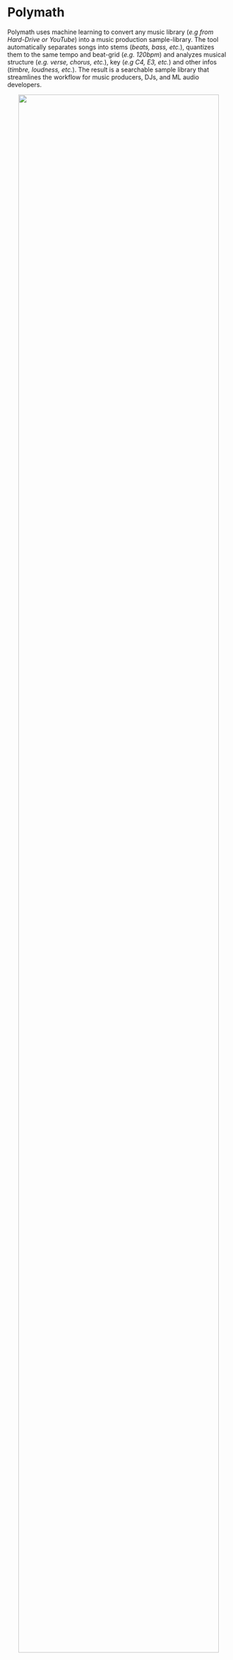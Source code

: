 
# Polymath

Polymath uses machine learning to convert any music library (*e.g from Hard-Drive or YouTube*) into a music production sample-library. The tool automatically separates songs into stems (*beats, bass, etc.*), quantizes them to the same tempo and beat-grid (*e.g. 120bpm*) and analyzes musical structure (*e.g. verse, chorus, etc.*), key (*e.g C4, E3, etc.*) and other infos (*timbre, loudness, etc.*). The result is a searchable sample library that streamlines the workflow for music producers, DJs, and ML audio developers.

<p align="center"><img  width="95%"  src="https://samim.io/static/upload/Frame_15.png" /></p>

## Use-cases
Polymath makes it effortless to combine elements from different songs to create unique new compositions: Simply grab a beat from a Funkadelic track, a bassline from a Tito Puente piece, and fitting horns from a Fela Kuti song, and seamlessly integrate them into your DAW in record time. Using Polymath's search capability to discover related tracks, it is a breeze to create a polished, hour-long mash-up DJ set. For ML developers, Polymath simplifies the process of creating a large music dataset, for training generative models, etc.

## How does it work?
- Music Source Separation is performed with the [Demucs](https://github.com/facebookresearch/demucs) neural network
- Music Structure Segmentation/Labeling is performed with the [sf_segmenter](https://github.com/wayne391/sf_segmenter) neural network
- Music Pitch Tracking and Key Detection are performed with [Crepe](https://github.com/marl/crepe) neural network
- Music Quantization and Alignment are performed with [pyrubberband](https://github.com/bmcfee/pyrubberband)
- Music Info retrieval and processing is performed with [librosa](https://github.com/librosa/librosa)

## Installation

You will need at least Python 3.7. From your terminal run:
```bash
git clone https://github.com/samim23/polymath
cd polymath
pip install -r requirements.txt
```
If you are on MacOS, run these commands before installation:
```bash
pip install tensorflow-macos
pip install tensorflow-metal
```

## Run Polymath

### 1. Add songs to the Polymath Library

##### Add YouTube video to library (auto-download)
```bash
python polymath.py -a n6DAqMFe97E
```
##### Add audio file (wav or mp3)
```bash
python polymath.py -a /path/to/audiolib/song.wav
```
##### Add multiple files at once
```bash
python polymath.py -a n6DAqMFe97E,eaPzCHEQExs,RijB8wnJCN0
python polymath.py -a /path/to/audiolib/song1.wav,/path/to/audiolib/song2.wav
python polymath.py -a /path/to/audiolib/
```
Songs are automatically analyzed once which takes some time. Once in the database, they can be access rapidly. The database is stored in the folder "/library/database.p". To reset everything, simply delete it.

### 2. Quantize songs in the Polymath Library
##### Quantize a specific songs in the library to tempo 120 BPM (-q = database audio file ID, -t = tempo in BPM)
```bash
python polymath.py -q n6DAqMFe97E -t 120
```
##### Quantize all songs in the library to tempo 120 BPM
```bash
python polymath.py -q all -t 120
```
##### Quantize a specific songs in the library to the tempo of the song (-k)
```bash
python polymath.py -q n6DAqMFe97E -k
```
Songs are automatically quantized to the same tempo and beat-grid and saved to the folder “/processed”.

### 3. Search for similar songs in the Polymath Library
##### Search for 10 similar songs based on a specific songs in the library (-s = database audio file ID, -sa = results amount)
```bash
python polymath.py -s n6DAqMFe97E -sa 10
```
##### Search for similar songs based on a specific songs in the library and quantize all of them to tempo 120 BPM
```bash
python polymath.py -s n6DAqMFe97E -sa 10 -q all -t 120
```
##### Include BPM as search criteria  (-st)
```bash
python polymath.py -s n6DAqMFe97E -sa 10 -q all -t 120 -st -k
```
Similar songs are automatically found and optionally quantized and saved to the folder "/processed". This makes it easy to create for example an hour long mix of songs that perfectly match one after the other. 

## Audio Features

### Extracted Stems
The Demucs Neural Net has settings that can be adjusted in the python file
```bash
- bass
- drum
- guitare
- other
- piano
- vocals
```
### Extracted Features
The audio feature extractors have settings that can be adjusted in the python file
```bash
- tempo
- duration
- timbre
- timbre_frames
- pitch
- pitch_frames
- intensity
- intensity_frames
- volume
- avg_volume
- loudness
- beats
- segments_boundaries
- segments_labels
- frequency_frames
- frequency
- key
```

## License
Polymath is released under the MIT license as found in the [LICENSE](https://github.com/samim23/polymath/blob/main/LICENSE) file.

